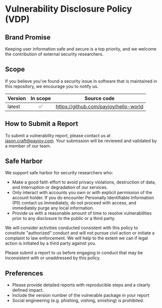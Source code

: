 <!--
    This policy template was created using the HackerOne Policy Builder [1],
    with guidance from the National Telecommunications and Information
    Administration Coordinated Vulnerability Disclosure Template [2].
 -->

# Vulnerability Disclosure Policy (VDP)

## Brand Promise

<!--
    This is your brand promise. Its objective is to "demonstrate a clear, good
    faith commitment to customers and other stakeholders potentially impacted by
    security vulnerabilities" [2].
-->

Keeping user information safe and secure is a top priority, and we welcome the
contribution of external security researchers.

## Scope

<!--
    This is your initial scope. It tells vulnerability finders and reporters
    "which systems and capabilities are 'fair game' versus 'off limits'" [2].
    For software packages, this is often a list of currently maintained versions
    of the package.
-->

If you believe you've found a security issue in software that is maintained in
this repository, we encourage you to notify us.

| Version | In scope | Source code |
| ------- | :------: | ----------- |
| latest  | ✅        | https://github.com/payjoy/hello-world |

## How to Submit a Report

<!--
    This is your communication process. It tells security researchers how to
    contact you to report a vulnerability. It may be a link to a web form that
    uses HTTPS for secure communication, or it may be an email address.
    Optionally, you may choose to include a PGP public key, so that researchers
    may send you encrypted messages.
-->

To submit a vulnerability report, please contact us at jason.craft@payjoy.com.
Your submission will be reviewed and validated by a member of our team.

## Safe Harbor

<!--
    This section assures vulnerability finders and reporters that they will
    receive good faith responses to their good faith acts. In other words,
    "we will not take legal action if..." [2].
-->

We support safe harbor for security researchers who:

* Make a good faith effort to avoid privacy violations, destruction of data, and
  interruption or degradation of our services.
* Only interact with accounts you own or with explicit permission of the account
  holder. If you do encounter Personally Identifiable Information (PII) contact
  us immediately, do not proceed with access, and immediately purge any local
  information.
* Provide us with a reasonable amount of time to resolve vulnerabilities prior
  to any disclosure to the public or a third party.

We will consider activities conducted consistent with this policy to constitute
"authorized" conduct and will not pursue civil action or initiate a complaint to
law enforcement. We will help to the extent we can if legal action is initiated
by a third party against you.

Please submit a report to us before engaging in conduct that may be inconsistent
with or unaddressed by this policy.

## Preferences

<!--
    The preferences section sets expectations based on priority and submission
    volume, rather than legal objection or restriction [2].

    According to the NTIA [2]:

        This section is a living document that sets expectations for preferences
        and priorities, typically maintained by the support and engineering
        team. This can outline classes of vulnerabilities, reporting style
        (crash dumps, CVSS scoring, proof-of-concept, etc.), tools, etc. Too
        many preferences can set the wrong tone or make reporting findings
        difficult to navigate. This section also sets expectations to the
        researcher community for what types of issues are considered important
        or not.
-->

* Please provide detailed reports with reproducible steps and a clearly defined
  impact.
* Include the version number of the vulnerable package in your report
* Social engineering (e.g. phishing, vishing, smishing) is prohibited.

<!--
    References

    [1] HackerOne. Policy builder. Retrieved from https://hackerone.com/policy-builder/

    [2] NTIA Safety Working Group. 2016. "Early stage" coordinated vulnerability
    disclosure template: Version 1.1. (15 December 2016). Retrieved from
    https://www.ntia.doc.gov/files/ntia/publications/ntia_vuln_disclosure_early_stage_template.pdf
-->
